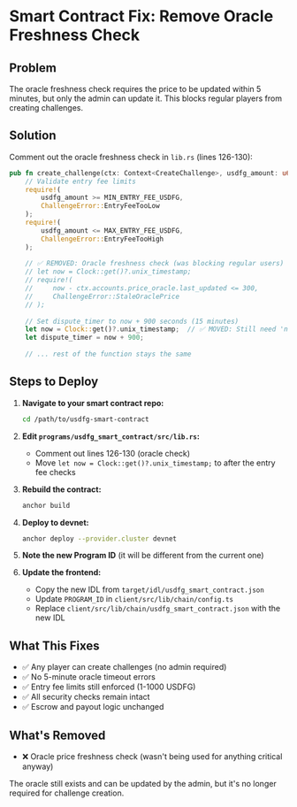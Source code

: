 # Smart Contract Fix: Remove Oracle Freshness Check

## Problem
The oracle freshness check requires the price to be updated within 5 minutes, but only the admin can update it. This blocks regular players from creating challenges.

## Solution
Comment out the oracle freshness check in `lib.rs` (lines 126-130):

```rust
pub fn create_challenge(ctx: Context<CreateChallenge>, usdfg_amount: u64) -> Result<()> {
    // Validate entry fee limits
    require!(
        usdfg_amount >= MIN_ENTRY_FEE_USDFG,
        ChallengeError::EntryFeeTooLow
    );
    require!(
        usdfg_amount <= MAX_ENTRY_FEE_USDFG,
        ChallengeError::EntryFeeTooHigh
    );
    
    // ✅ REMOVED: Oracle freshness check (was blocking regular users)
    // let now = Clock::get()?.unix_timestamp;
    // require!(
    //     now - ctx.accounts.price_oracle.last_updated <= 300,
    //     ChallengeError::StaleOraclePrice
    // );
    
    // Set dispute_timer to now + 900 seconds (15 minutes)
    let now = Clock::get()?.unix_timestamp;  // ✅ MOVED: Still need 'now' for dispute_timer
    let dispute_timer = now + 900;
    
    // ... rest of the function stays the same
```

## Steps to Deploy

1. **Navigate to your smart contract repo:**
   ```bash
   cd /path/to/usdfg-smart-contract
   ```

2. **Edit `programs/usdfg_smart_contract/src/lib.rs`:**
   - Comment out lines 126-130 (oracle check)
   - Move `let now = Clock::get()?.unix_timestamp;` to after the entry fee checks

3. **Rebuild the contract:**
   ```bash
   anchor build
   ```

4. **Deploy to devnet:**
   ```bash
   anchor deploy --provider.cluster devnet
   ```

5. **Note the new Program ID** (it will be different from the current one)

6. **Update the frontend:**
   - Copy the new IDL from `target/idl/usdfg_smart_contract.json`
   - Update `PROGRAM_ID` in `client/src/lib/chain/config.ts`
   - Replace `client/src/lib/chain/usdfg_smart_contract.json` with the new IDL

## What This Fixes
- ✅ Any player can create challenges (no admin required)
- ✅ No 5-minute oracle timeout errors
- ✅ Entry fee limits still enforced (1-1000 USDFG)
- ✅ All security checks remain intact
- ✅ Escrow and payout logic unchanged

## What's Removed
- ❌ Oracle price freshness check (wasn't being used for anything critical anyway)

The oracle still exists and can be updated by the admin, but it's no longer required for challenge creation.

